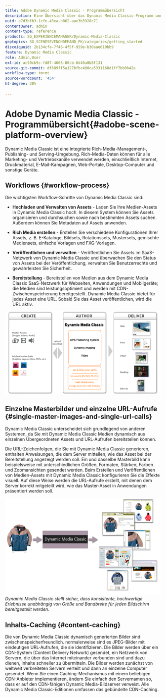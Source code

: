 ```yaml
---
title: Adobe Dynamic Media Classic - Programmübersicht
description: Eine Übersicht über das Dynamic Media Classic-Programm und den Workflow-Prozess.
uuid: e7d3bfb3-1cfe-43ea-b862-aae3b3928c71
contentOwner: admin
content-type: reference
products: SG_EXPERIENCEMANAGER/Dynamic-Media-Classic
geptopics: SG_SCENESEVENONDEMAND_PK/categories/getting_started
discoiquuid: 2b134cfa-7f46-4f5f-959e-b30aae610bb9
feature: Dynamic Media Classic
role: Admin,User
exl-id: ac50cb9c-fd87-4608-80cb-8d40a0b8f131
source-git-commit: df689ff5a127bfbc400ca5331168d1ff7bb0b42e
workflow-type: tm+mt
source-wordcount: '454'
ht-degree: 30%

---
```


# Adobe Dynamic Media Classic - Programmübersicht{#adobe-scene-platform-overview}

Dynamic Media Classic ist eine integrierte Rich-Media-Management-, Publishing- und Serving-Umgebung. Rich-Media-Daten können für alle Marketing- und Vertriebskanäle verwendet werden, einschließlich Internet, Druckmaterial, E-Mail-Kampagnen, Web-Portale, Desktop-Computer und sonstige Geräte.

## Workflows {#workflow-process}

Die wichtigsten Workflow-Schritte von Dynamic Media Classic sind:

* **Hochladen und Verwalten von Assets**  - Laden Sie Ihre Medien-Assets in Dynamic Media Classic hoch. In diesem System können Sie Assets organisieren und durchsuchen sowie nach bestimmten Assets suchen. Außerdem können Sie Metadaten auf Assets anwenden.

* **Rich Media erstellen**  - Erstellen Sie verschiedene Konfigurationen Ihrer Assets, z. B. E-Kataloge, Bildsets, Rotationssets, Mustersets, gemischte Mediensets, einfache Vorlagen und FXG-Vorlagen.

* **Veröffentlichen und verwalten**  - Veröffentlichen Sie Assets im SaaS-Netzwerk von Dynamic Media Classic und überwachen Sie den Status von Assets bei der Veröffentlichung, verwalten Sie Benutzerrechte und gewährleisten Sie Sicherheit.

* **Bereitstellung**  - Bereitstellen von Medien aus dem Dynamic Media Classic SaaS-Netzwerk für Webseiten, Anwendungen und Mobilgeräte; die Medien sind leistungsoptimiert und werden mit CDN-Zwischenspeicherung bereitgestellt. Dynamic Media Classic bietet für jedes Asset eine URL. Sobald Sie das Asset veröffentlichen, wird die URL aktiv.

![Der Workflow-Prozess von Dynamic Media Classic](/help/assets/gs_workflow.png)

## Einzelne Masterbilder und einzelne URL-Aufrufe {#single-master-images-and-single-url-calls}

Dynamic Media Classic unterscheidet sich grundlegend von anderen Systemen, da Sie mit Dynamic Media Classic Medien dynamisch aus einzelnen Übergeordneten Assets und URL-Aufrufen bereitstellen können.

Die URL-Zeichenfolgen, die Sie mit Dynamic Media Classic generieren, enthalten Anweisungen, die dem Server mitteilen, wie das Asset bei der Bereitstellung angezeigt werden soll. Ein und dasselbe Masterbild kann beispielsweise mit unterschiedlichen Größen, Formaten, Stärken, Farben und Zoomansichten gesendet werden. Beim Erstellen und Veröffentlichen von Medien-Assets mit Dynamic Media Classic konfigurieren Sie die Effekte visuell. Auf diese Weise werden die URL-Aufrufe erstellt, mit denen dem Server korrekt mitgeteilt wird, wie das Master-Asset in Anwendungen präsentiert werden soll.

![Dynamic Media Classic kann dasselbe Übergeordnete Bild für verschiedene Medien in unterschiedlichen Größen und Formaten bereitstellen.](/help/assets/gs_dynamic_publishing.png)
*Dynamic Media Classic stellt sicher, dass konsistente, hochwertige Erlebnisse unabhängig von Größe und Bandbreite für jeden Bildschirm bereitgestellt werden.*

## Inhalts-Caching {#content-caching}

Die von Dynamic Media Classic dynamisch generierten Bilder sind zwischenspeicherfreundlich. normalerweise sind es JPEG-Bilder mit eindeutigen URL-Aufrufen, die sie identifizieren. Die Bilder werden über ein CDN-System (Content Delivery Network) gesendet, ein Netzwerk von Servern, die über das Internet miteinander verbunden sind und dazu dienen, Inhalte schneller zu übermitteln. Die Bilder werden zunächst von weltweit verbreiteten Servern verteilt und dann an einzelne Computer gesendet. Wenn Sie einen Caching-Mechanismus mit einem beliebigen CDN-Anbieter implementieren, ändern Sie einfach den Servernamen so, dass er auf den CDN-fähigen Dynamic Media-Bildserver verweist. Alle Dynamic Media Classic-Editionen umfassen das gebündelte CDN-Caching.
